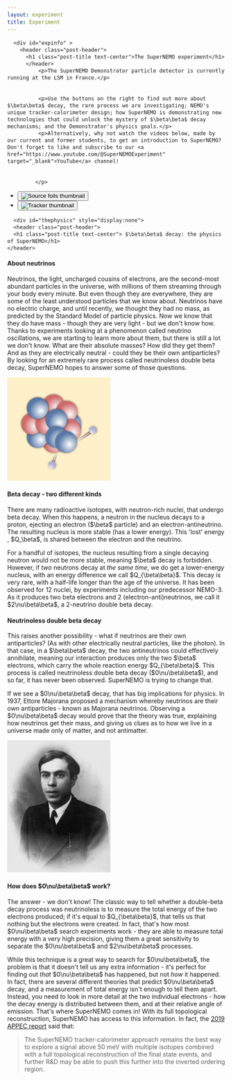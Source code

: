 ```yaml
---
layout: experiment
title: Experiment
---
```


<div class="container-fluid">
  <div class="row">
    <div class="col-xs-9 ">
    
 <!-- INTRO -->     
      <div id="expinfo" >
        <header class="post-header">
          <h1 class="post-title text-center">The SuperNEMO experiment</h1>
          </header>
              <p>The SuperNEMO Demonstrator particle detector is currently running at the LSM in France.</p>

 
              <p>Use the buttons on the right to find out more about $\beta\beta$ decay, the rare process we are investigating; NEMO's unique tracker-calorimeter design; how SuperNEMO is demonstrating new technologies that could unlock the mystery of $\beta\beta$ decay mechanisms; and the Demonstrator's physics goals.</p>
              <p>Alternatively, why not watch the videos below, made by our current and former students, to get an introduction to SuperNEMO? Don't forget to like and subscribe to our <a href="https://www.youtube.com/@SuperNEMOExperiment" target="_blank">YouTube</a> channel!

                
             </p>
              
<div class="video-demo">
  <!-- Big player -->
  <div id="playerWrap" class="player" hidden>
    <iframe
      id="player"
      title="YouTube video player"
      loading="lazy"
      allow="autoplay; encrypted-media; picture-in-picture; web-share"
      allowfullscreen
    ></iframe>
  </div>

  <!-- Thumbnails -->
  <ul class="thumbs" aria-label="Video list">
    <li>
      <button class="thumb" data-video-id="n1_cp28B8IY" aria-label="Play: Source Foils">
        <img
          src="https://i.ytimg.com/vi/n1_cp28B8IY/hqdefault.jpg"
          alt="Source foils thumbnail"
          loading="lazy"
          width="320" height="180"
        />
      </button>
    </li>
    <li>
      <button class="thumb" data-video-id="tqgiYncqB4w" aria-label="Play: Tracker">
        <img
          src="https://i.ytimg.com/vi/tqgiYncqB4w/hqdefault.jpg"
          alt="Tracker thumbnail"
          loading="lazy"
          width="320" height="180"
        />
      </button>
    </li>
    <!-- Add more thumbnails as needed -->
  </ul>
</div>
       
</div>

<!-- BB DECAY -->
      <div id="thephysics" style="display:none">
      <header class="post-header">
      <h1 class="post-title text-center"> $\beta\beta$ decay: the physics of SuperNEMO</h1>
    </header>
<div class="row">
  <div class="col-xs-12 ">
    <h4> About neutrinos</h4>
    <p>Neutrinos, the light, uncharged cousins of electrons, are the second-most abundant particles in the universe, with millions of them streaming through your body every minute. But even though they are everywhere, they are some of the least understood particles that we know about. Neutrinos have no electric charge, and until recently, we thought they had no mass, as predicted by the Standard Model of particle physics. Now we know that they do have mass - though they are very light -  but we don't know how. Thanks to experiments looking at a phenomenon called neutrino oscillations, we are starting to learn more about them, but there is still a lot we don't know. What are their absolute masses? How did they get them? And as they are electrically neutral - could they be their own antiparticles? By looking for an extremely rare process called neutrinoless double beta decay, SuperNEMO hopes to answer some of those questions.</p>
  </div>
</div>

<div class="row">
<div class="col-xs-4 ">
<img src='assets/dbd_round.png' class="img-circle  center-block" style="width:17em" alt="Double Beta Decay">
</div>
<h4> Beta decay - two different kinds</h4>
<div class="col-xs-8 ">
  <p>There are many radioactive isotopes, with neutron-rich nuclei, that undergo beta decay. When this happens, a neutron in the nucleus decays to a proton, ejecting an electron ($\beta$ particle) and an electron-antineutrino. The resulting nucleus is more stable (has a lower energy). This 'lost' energy , $Q_\beta$, is shared between the electron and the neutrino.</p>
  <p>For a handful of isotopes, the nucleus resulting from a single decaying neutron would not be more stable, meaning $\beta$ decay is forbidden. However, if <em>two</em> neutrons decay at <em>the same time</em>, we do get a lower-energy nucleus, with an energy difference we call $Q_{\beta\beta}$. This decay is very rare, with a half-life longer than the age of the universe. It has been observed for 12 nuclei, by experiments including our predecessor NEMO-3. As it produces two beta electrons and 2 (electron-anti)neutrinos, we call it $2\nu\beta\beta$, a 2-neutrino double beta decay.</p>
</div>
</div>
<div class="row">
  <div class="col-xs-8 ">
    <h4>Neutrinoless double beta decay</h4>
    <p>This raises another possibility - what if neutrinos are their own antiparticles? (As with other electrically neutral particles, like the photon). In that case, in a $\beta\beta$ decay, the two antineutrinos could effectively annihilate, meaning our interaction produces only the two $\beta$ electrons, which carry the whole reaction energy $Q_{\beta\beta}$. This process is called neutrinoless double beta decay ($0\nu\beta\beta$), and so far, it has never been observed. SuperNEMO is trying to change that.</p>
    <p>If we see a $0\nu\beta\beta$ decay, that has big implications for physics. In 1937, Ettore Majorana proposed a mechanism whereby neutrinos are their own antiparticles - known as Majorana neutrinos. Observing a $0\nu\beta\beta$ decay would prove that the theory was true, explaining how neutrinos get their mass, and giving us clues as to how we live in a universe made only of matter, and not antimatter.</p>
  </div>
  <div class="col-xs-4 ">
    <img src='assets/Ettore_Majorana.jpeg' class="img-circle  center-block" style="width:17em" alt="Portrait of Ettore Majorana">
  </div>
</div>

<div class="row">
  <div class="col-xs-12 ">
    <h4> How does $0\nu\beta\beta$ work?</h4>
    <p>The answer - we don't know! The classic way to tell whether a double-beta decay process was neutrinoless is to measure the total energy of the two electrons produced; if it's equal to $Q_{\beta\beta}$, that tells us that nothing but the electrons were created. In fact, that's how most $0\nu\beta\beta$ search experiments work - they are able to measure total energy with a very high precision, giving them a great sensitivity to separate the $0\nu\beta\beta$ and $2\nu\beta\beta$ processes.</p>
    <p>While this technique is a great way to search for $0\nu\beta\beta$, the problem is that it doesn't tell us any extra information - it's perfect for finding out <i>that</i>  $0\nu\beta\beta$  has happened, but not <i>how</i> it happened. In fact, there are several different theories that predict $0\nu\beta\beta$  decay, and a measurement of total energy isn't enough to tell them apart. Instead, you need to look in more detail at the two individual electrons - how the decay energy is distributed between them, and at their relative angle of emission. That's where SuperNEMO comes in! With its full topological reconstruction, SuperNEMO has access to this information. In fact, the <a href="https://arxiv.org/pdf/1910.04688">2019 APPEC report</a> said that:</p>
    <blockquote>The SuperNEMO tracker-calorimeter approach remains the best way to explore a signal above 50 meV with multiple isotopes combined with a full topological reconstruction of the final state events, and further R&D may be able to push this further into the inverted ordering region.</blockquote>
  </div>
</div>

</div>

<!-- NEMO TECHNIQUE -->
<div id="technique" style="display:none">
    <header class="post-header">
      <h1 class="post-title text-center"> The NEMO technique</h1>
    </header>
    <div class="row">
      
      <div class="col-xs-12 ">
      <p>Mouse over the diagram below to learn about the three elements that give the NEMO tracker-calorimeter technique its unique ability to study $\beta\beta$ decays in more detail than other detector designs!</p>
      </div>
    </div>
    <div class="row">
      <div class="col-xs-12 ">
            <img src='assets/NEMOTechnique.png' class="center-block" style="width:90%" alt="NEMO technique" usemap="#techniquemap">
        <map name="techniquemap">
          <a  title="Source foil" class="maphover srcmap" style="left: 13%; top: 8%; width: 13%; height: 80%;"></a>
                  
          <a  title="Tracker" class="maphover trackmap" style="left: 27%; top: 8%; width: 29%; height: 80%;"></a>
                
          <a  title="Calorimeter" class="maphover calomap" style="left: 57%; top: 8%; width: 27%; height: 80%;"></a>
          
          </map>
                </div>
    </div>
    
         <div class="row" id="srcwords" style="display:none">
                 <div class="col-xs-12 ">
                                <h2>Source foil</h2>
        </div>
        <div class="col-xs-3 ">   
                <img src='assets/experiment/sourcefoils.jpg'  alt="SuperNEMO source foils"/>
        </div>
      <div class="col-xs-9 ">
                
          <p>
                    The $\beta\beta$ source consists of thin foils of a $\beta\beta$ candidate isotope. The decay source is completely decoupled from the tracker and calorimeter, meaning it can be made from any solid isotope. This could be invaluable in the case of a $0\nu\beta\beta$ discovery; if the decay is seen in one isotope, we will need to search for it in others, to test whether they follow theorists' predictions.
          </p>
      </div>   

    </div>   
    
    <div class="row" id="trackerwords" style="display:none">

        <div class="col-xs-12 ">
                <h2>Tracking detector</h2>
        </div>
        <div class="col-xs-8">
          <p>The tracker is SuperNEMO's most powerful tool for identifying individual particles. An array of Geiger cells, combined with sophisticated reconstruction software, allow us to build a 3-dimensional picture of the paths of charged particles through the detector. By applying a magnetic field, we will also be able to determine whether they are positively or negatively charged. This enables powerful background rejection, by allowing us to select only decays with the 'golden' $\beta\beta$ signature of two electron-like tracks originating from a common point on the source foils. It also enables us to determine the angle between the electrons' trajectories, which can help us understand $\beta\beta$ decay mechanisms - for example whether they occurred via left- or right-handed weak currents.
          </p>
      </div>    
       <div class="col-xs-4">   
                <img src='assets/experiment/tracker.jpg'  alt="SuperNEMO tracker"/>
            </div>  
    </div>
    <div class="row" id="calowords" style="display:none">
                      <div class="col-xs-12 ">
                <h2>Segmented calorimeter</h2>
                </div>
                      <div class="col-xs-8 ">
                <p>The decay energy (typically in the few-MeV scale) is the characteristic signature that distinguishes the new physics of neutrinoless double-beta decay, $0\nu\beta\beta$ from the Standard-Model process  $2\nu\beta\beta$. With the NEMO technique, we can measure the individual energies of each electron. This can allow us to investigate nuclear effects on  $2\nu\beta\beta$ processes, such as the effect of $g_A$ quenching and, combined with topological information from the tracker, can help us search for exotic $\beta\beta$ decay modes. The calorimeter also lets us detect and measure the energy of gamma rays, which are not seen by the tracker. This helps us reject backgrounds, and investigate phenomena like $\beta\beta$ decays to excited nuclear states. The calorimeter's excellent timing resolution also provides a powerful background rejection tool, helping us distinguish between particles crossing the detector, and pairs of particles emitted from the source foil.
          </p>
      </div>  
             <div class="col-xs-4">   
                <img src='assets/experiment/calo.jpg'  alt="SuperNEMO tracker"/>
            </div>      
    </div>
    
</div>

<!-- TECH DEMONSTRATOR -->
<div id="detector"  style="display:none">
    <header class="post-header">
      <h1 class="post-title text-center"> SuperNEMO: Technology Demonstrator</h1>
    </header>
  <div class="row">
    <div class="col-xs-12 ">
      <p>The SuperNEMO Demonstrator Module is now taking physics data at the <a href="https://lpsc.in2p3.fr/?page_id=547">Laboratoire Souterrain de Modane</a>, in the Fréjus tunnel in the French Alps. It acts as a proof of concept of our detector design, which can be expanded in future to a larger, modular detector. In the event of $0\nu\beta\beta$ discovery, a large SuperNEMO-style detector will be key to understanding the $0\nu\beta\beta$ decay mechanism.
      </p>
      <p> Click on the images below to learn more about the different technologies being validated with the SuperNEMO Demonstrator.</p>
      </div>  
      
    </div>
    <div class="row">
          <div class="col-xs-4 ">
               <a id="img-source" class="img-wrap" href="#">
                <img class="to-grey" src="assets/experiment/demo/sourcefoils.jpg" alt=" $\beta\beta$ Source foil production"  data-toggle="modal" data-target="#srcModal" href="#srcModal" > 
                <div id="div-source" class=legend >$\beta\beta$ source production</div>
                </a>
          </div> 
          <div class="col-xs-4">
            <a class="img-wrap" href="#">
                <img class="to-grey"  src="assets/experiment/demo/calo.jpg" alt="Calorimeter performance" data-toggle="modal" data-target="#caloModal" href="#caloModal">
                <div class=legend>Calorimeter performance</div>
            </a>
          </div> <div class="col-xs-4 ">
             <a class="img-wrap" href="#">
                <img class="to-grey" src="assets/experiment/demo/tracker.jpg" alt="Tracker operation"  data-toggle="modal" data-target="#trackerModal" href="#trackerModal">
                <div class=legend>Tracker operation</div>
              </a>
          </div>
              </div>
    <div class="row"> <br/>
              </div>
    <div class="row"> 
          <div class="col-xs-4 ">
            <a class="img-wrap" href="#">
                <img class="to-grey"  src="assets/experiment/demo/helium.jpg" alt="Helium recycling"  data-toggle="modal" data-target="#heliumModal" href="#heliumModal">
                <div class=legend>Helium recycling</div>
            </a>
          </div> 
          <div class="col-xs-4 ">
             <a class="img-wrap" href="#">
                <img class="to-grey" src="assets/experiment/demo/calib.jpg" alt="Automated calibration" data-toggle="modal" data-target="#calibModal" href="#calibModal">
                <div class=legend>Automated calibration</div>
            </a>
          </div> 
          <div class="col-xs-4 ">
            <a class="img-wrap" href="#">
                <img class="to-grey" src="assets/experiment/demo/bg.jpg" alt="Background reduction"  data-toggle="modal" data-target="#bkgdModal" href="#bkgdModal">
                <div class=legend>Background reduction</div>
            </a>
      </div>
  </div>
</div>

<!-- NOT USED ANY MORE -->
<div id="OBSOLETE_detector"  style="display:none">
    <header class="post-header">
      <h1 class="post-title text-center"> The SuperNEMO detector</h1>
    </header>

  <div class="row">
    <div class="col-xs-12 ">
      <img src="assets/Supernemo_module2.png" class="center-block" usemap="#detectormap" alt="CAD Rendering of a SuperNEMO detector module">
        <map name="detectormap">
          <a data-toggle="modal" data-target="#caloModal" href="#caloModal" title="Calorimeter wall" class="maphover calomap" style="position: absolute; left: 50%; top: 19.59%; width: 11.85%; height: 67.47%; z-index: 2;" ></a>
          <a data-toggle="modal" data-target="#caloModal" href="#caloModal" title="Calorimeter wall" class="maphover calomap"  style="left: 88%; top: 14.97%; width: 11.04%; height: 76.71%; "></a>
          <a data-toggle="modal" data-target="#caloModal" href="#caloModal" title="Calorimeter wall" class="maphover calomap" style="left: 62%; top: 91.68%; width: 18.54%; height: 7.76%; "></a>
          <a data-toggle="modal" data-target="#trackerModal" href="#trackerModal"  title="Tracker" class="maphover trackmap" style="left: 62.01%; top: 18.85%; width: 9.5%; height: 69.13%;"></a>
          <a data-toggle="modal" data-target="#trackerModal" href="#trackerModal" title="Tracker" class="maphover trackmap" style="left: 49.75%; top: 5.55%; width: 11.96%; height: 7.76%;"></a>
          <a data-toggle="modal" data-target="#trackerModal" href="#trackerModal" title="Tracker" class="maphover trackmap" style="left: 84.5%; top: 6.1%; width: 11.96%; height: 7.76%;"></a>
          <a data-toggle="modal" data-target="#trackerModal" href="#trackerModal" title="Tracker" class="maphover trackmap" style="left: 75%; top: 18.3%; width: 12.77%; height: 71.53%;"></a>
          <a data-toggle="modal" data-target="#trackerModal" href="#trackerModal" title="Tracker" class="maphover trackmap" style="left: 1.01%; top: 2.22%; width: 32.52%; height: 94.09%;"></a>
          <a data-toggle="modal" data-target="#srcModal" href="#srcModal" title="Source foil" class="maphover srcmap" style="left: 69.91%; top: 18.3%; width: 6.38%; height: 70.43%; "></a>
          <a data-toggle="modal" data-target="#srcModal" href="#srcModal" title="Source foil" class="maphover srcmap" style="left: 64.5%; top: 5.36%; width: 16.21%; height: 8.13%;"></a>

      </map>
    </div>
    <div class="col-xs-12">
      <p>The SuperNEMO Demonstrator Module is located at the Laboratoire Souterrain de Modane, in the Fréjus tunnel in the French Alps. It acts as a proof of concept of our detector design, which can be expanded in future to a larger, modular detector.
      </p>
      <p> The Demonstrator Module has a tracker-calorimeter architecture, with a thin layer of $\beta\beta$-emitting isotope sandwiched between trackers and surrounded by calorimetry. This allows for a full three-dimensional reconstruction of charged particle tracks, as well as energy measurements. Click on the detector components in the diagram to learn more about each part of the detector.
      </p>
    </div>
  </div>
</div>

<!-- NEMO-3 -->
<div id="nemo3" style="display:none">
<header class="post-header">
<h1 class="post-title text-center"> NEMO-3 detector</h1>
</header>

  <div class="row">
    <div class="col-xs-5 ">
      <img src='assets/nemo3.jpg' class="img-rounded  center-block" style="width:90%" alt="NEMO-3 detector">
    </div>
    <div class="col-xs-7 ">
      <p>The NEMO-3 detector was the previous occupant of SuperNEMO's location in the LSM underground lab near Modane, France. Like SuperNEMO, NEMO-3 studied double-beta decay. It ran from January 14th, 2003 to January 11th, 2011. However, the NEMO collaboration had been working on this physics since 1989, starting with the NEMO-1 and NEMO-2 prototype detectors.</p>
      <p>NEMO-3 had a similar tracker-calorimeter structure to SuperNEMO, but was cylindrical, with a hole running through the middle. The outside of the cylinder, as well as the central hole, was lined with calorimeter blocks similar to those used on SuperNEMO. Source foils were located in between, forming a cylinder of foils, with wire tracker cells filling the area between the source and the inner and outer calorimeter walls.
      </p>
      <p>
      The photo shows the detector almost closed, before the assembling of the 20th sector. Later, the gamma/neutron proof device was assembled around the detector (a shield made of iron plates, wood panels and tanks full of borated water), with an anti-radon tent enclosing the full setup.
      </p>
    </div>
  </div>
  <br/>
  <div class="row">
    <div class="col-xs-12">    <img src='assets/nemo3_schematic.png' class="img-rounded  center-block" style="width:90%" alt="NEMO-3 schematic">
      
    </div>
  </div>
  <br/>
  <div class="row">
    <div class="col-xs-5">
      <p>This picture shows a neutrinoless double beta decay candidate event in the NEMO3 detector (top view). From the Geiger signal extracted from the drift cells along the charged particles trajectory (small coloured circles), one can here reconstruct the tracks of two charged particles: the curvatures in the magnetic field are compatible with electrons coming from the source foil (vertex) made of enriched molybdenum. The total energy deposit in the two hit scintillator blocks is 2875 keV which is expected for a neutrinoless double beta decaying $^{100}$Mo nucleus ( $Q_{\beta\beta}= 3\;\mathrm{MeV}$ ) corrected by energy loss in the source foil, the gas of the tracking chamber and convoluted by the calorimeter energy resolution.
      </p>
    </div>
    <div class="col-xs-7 ">
      <img src='assets/nemo3_diagram.jpg' class="img-rounded  center-block" style="width:90%" alt="Diagram of a candidate double-beta event in the NEMO-3 detector">
    </div>

  </div>
  <br/>
  <div class="row">
    <div class="col-xs-7 ">
      <img src='assets/nemo3_sectors.png' class="  center-block" style="width:90%" alt="Isotopes in NEMO-3">
        
        </div>
    <div class="col-xs-5">
      <p> The NEMO-3 detector was divided into 20 sectors. Different sectors contained source foils of different $\beta\beta$ isotopes, allowing NEMO-3 to study decays in several different materials at the same time. This has enabled the NEMO-3 collaboration to produce an extensive set of analyses, which are still being worked on and published many years after the detector stopped taking data. As the diagram shows, the main isotope studied was molybdenum-100.
      </p>
        </div>
  </div>
</div>

<!-- PHYSICS GOALS -->
<div id="physicsgoals" style="display:none">
    <header class="post-header">
      <h1 class="post-title text-center"> SuperNEMO Demonstrator physics</h1>
    </header>
    <div class="row">
        <div class="col-xs-12 ">
            <p>SuperNEMO's tracker-calorimeter technology allows full topological event reconstruction, meaning that it can search for a wide range of exotic decays, as well as making precision studies of the $2\nu\beta\beta$ process. A SuperNEMO-style detector will be a vital tool in understanding the $0\nu\beta\beta$ mechanism in the event of a discovery, and a key role of the Demonstrator module is to test the technologies to enable that. However, the Demonstrator itself can also access plenty of exciting physics in just a few years of runtime. Click on the buttons below to learn more about what we can study with the current SuperNEMO detector.</p>
        </div>
    </div>
    <div class="row">
        <div class="col-xs-12 ">
        <!-- Tab links -->
            <div class="tab">
              <button class="tablinks" onclick="physicsDetails(event, 'neutrinoless')">$0\nu\beta\beta$ decay mechanisms</button>
              <button class="tablinks" onclick="physicsDetails(event, 'nuclear')">Nuclear physics through $\beta\beta$ decay</button>
              <button class="tablinks" onclick="physicsDetails(event, 'exotic2nu')">Exotic modes of $2\nu\beta\beta$ </button>
            </div>
        </div>
    </div>
    <div>
            <!-- Tab content -->
            <div id="neutrinoless" class="tabcontent col-xs-12 ">
                <div class="col-xs-12 ">
                <p>An observation of $0\nu\beta\beta$ decay can only occur if a neutrino is a Majorana particle. However, there are several possible mechanisms - all requiring a Majorana neutrino - by which the decay could occur. These manifest in the topology of the decay, which SuperNEMO is uniquely placed to investigate.</p>
                                    <h2>Left- or right-handed currents?</h2>
                    <p>The characteristic signature of a neutrinoless $\beta\beta$ decay is one in which the two electrons carry all of the decay energy, $Q_\beta\beta$. Most predictions assume that this takes place through a light-neutrino exchange, via a Standard-Model weak current (V-A process). However, it is possible that some or all decays could instead involve a right-handed weak current (V+A). To preserve conservation laws of physics, these different mechanisms affect the probablity distributions of the angle between the electrons, and how the decay energy is shared between them.</p>
                </div>

                <div class="col-xs-4">
                    <img src="assets/experiment/VminusA.png">
                </div>
                <div class="col-xs-8">
                    <img src="assets/experiment/VplusA.png">
                </div>
                <div class="col-xs-4">
                    Light-neutrino exchange with a V-A current favours:
                    <ul>
                        <li>Back-to-back electrons</li>
                        <li>Similar energies</li>
                    </ul>
                    <p>This is the most commonly-assumed model for $0\nu\beta\beta$ searches. If the SuperNEMO Demonstrator runs for around 4 years, we expect it to become the world's most sensitive detector to $0\nu\beta\beta$ of the $^{82}$Se isotope.</p>
                </div>
                <div class="col-xs-8">
                    Decays with a left-right symmetric component favour:
                    <ul>
                        <li>A small angle between the electrons</li>
                        <li>Energy asymmetry</li>
                    </ul>
                    <p><b>SuperNEMO's technology is uniquely able to measure the individual electron energies and angle between electron tracks.</b> This gives it the potential of determining whether there is a left-right symmetric component to the decay, if $0\nu\beta\beta is observed, and to look for this characteristic topology, setting world-leading limits if it is not found.</p>
                </div>
                <div class="col-xs-12 ">
                    <h2>Majoron emission</h2>
                    <p>Some models for  $0\nu\beta\beta$ predict the emission of one or more additional beyond-the-Standard-Model bosons called Majorons; undetectable particles which, like neutrinos, would take some of decay energy from the electrons. In models, $0\nu\beta\beta$ would not cause the electrons' energy to sum to the total decay energy - instead, it would manifest as a distortion to the 2-electron energy spectrum dominated by $2\nu\beta\beta$ decay. With its excellent background rejection over the $2\nu\beta\beta$ energy range, <b>SuperNEMO expects to achieve world-leading sensitivity to these processes in just a year or two of running.</b> </p>
                </div>
            </div><!-- 0vbb -->
            <div id="nuclear" class="tabcontent col-xs-12 ">
                <div class="col-xs-7 ">
                    <h2>$\beta\beta$ decays to excited states</h2>
                  <p>SuperNEMO's tracker-calorimeter technoology allows it to separately identify and measure the energies and timings of both electrons and photons. This capability is particularly useful for studying $\beta\beta$ decays to excited states of the daughter nucleus, which then return to the ground state via emission of one or more photons with characteristic energies. </p>
                </div>
                <div  class="col-xs-5 ">
                    <img src="/assets/experiment/e_vs_gamma.png">
                </div>
                <div class="col-xs-12">
                    <p>This enabled our predecessor, NEMO-3, to make world's-best measurements of $2\nu\beta\beta$ decays of <a href ="http://dx.doi.org/10.1140/epjc/s10052-019-6948-4"  target="_blank">$^{100}$Mo</a>, <a href ="http://dx.doi.org/10.1140/epjc/s10052-023-12227-x"  target="_blank">$^{150}$Nd</a> and <a href ="http://dx.doi.org/10.1016/j.nuclphysa.2020.121701"  target="_blank">$^{82}$Se</a> to excited states, and to set limits on $0\nu\beta\beta$ to excited states.</p>
                    
                        <h2>Nuclear decay mechanism and $g_A$ quenching</h2>
                        <p> If $0\nu\beta\beta$ is discovered, it will be possible to derive a neutrino mass estimate from the measured decay rate. However, theories show that the decay rate depends strongly on the nuclear physics of the decay; the difficulty in understanding this introduces huge uncertainties into any derived quantities. In particular. the $0\nu\beta\beta$ rate depends strongly on the effective value of the axial-vector coupling constant, $g_A$, which is known to be quenched in heavy elements.
                        Precise measurement of the $2\nu\beta\beta$ process with SuperNEMO can provide highly relevant and
                        unique insights into the quenching of the axial coupling constant $g_A$ through a simultaneous fit of
                        the energy sum of the two electrons, and the individual energy spectra of each electron.</p>  
                </div>
            </div>
            <div id="exotic2nu" class="tabcontent col-xs-12 ">
              <h2>Exotic modes of $2\nu\beta\beta$ </h2>
              <p>While Standard Model $2\nu\beta\beta$ has been observed by several experiments, precise studies of the decay spectra could reveal Beyond-the-Standard-Model variations on the process. Some of these, such as the presence of a right-handed sterile neutrino, would tend to manifest as distortions to the individual energy spectrum for  $2\nu\beta\beta$, and to distribution of angles between the electrons. SuperNEMO's full topological reconstruction gives the experiment unique access to this information. Additional, with our excellent brackground reduction across the $2\nu\beta\beta$ energy scale, we ill be able to look for other exotic processes sucha s the presentce of heavy sterile neutrinos, bosonic neutrinos, or Lorentz-violating decays.</p>
            </div>
    </div>
</div>

<!-- Outdated physics goals part -->
<div id="OLDphysicsgoals" style="display:none">
    <header class="post-header">
      <h1 class="post-title text-center"> Physics goals</h1>
    </header>

  <div class="row">
      <div class="col-xs-12 ">
          <h4> An ultra-low background experiment</h4>
          <p>Neutrinoless double-beta decay (if it exists at all) is an extremely rare process. Experiments, including our predecessor NEMO-3, have shown that it must have a half-life of more than $10^{24}$ years- over a trillion times the age of the universe. This means that, even with our best detectors, we will never see more than a tiny handful of $0\nu\beta\beta$ decays. This presents a big challenge - how to eliminate background events: other kinds of decays or interactions that mimic our signal. SuperNEMO is leading the way in ultra-low background technology through a double-pronged approach: an extremely radio-pure detector, and a unique tracking technique that enables us to identify background decays and remove them from our data sample.</p>
      </div>
  </div>
  <div class="row">

    <div class="col-xs-12">
      
      <h4> Radiopurity and the radon challenge</h4>
      <p>For an ultra-low-background experiment, we need to take extra care to ensure that even low-level radioactive substances are kept away from our detector. All of SuperNEMO's components are constructed from materials that have been carefully selected for their radiopurity. Scientists working on the detector wear special suits to prevent any contamination from their bodies and clothes.</p>
      <p>With these precautions in place, our biggest radiopurity challenge comes from radon, a naturally-occurring radioactive gas whose decay chain can mimic the $\beta\beta$ signature. Potential detector components are tested for radon activity. Our requirements are so strict, we have to collect any radon produced by the components over a long period of time, and then concentrate it, in order for even a state-of-the-art radon detector to be able to measure its activity. In addition to this, SuperNEMO is contained within an anti-radon tent, which is flushed with purified gas. Using these techniques, we aim to have a radon activity less than 0.15 mBq/m$^3$, or approximately 1 decay every 10 minutes - a world-leading purity, 30 times better than our predecessor, NEMO-3.</p>
      </div>

  </div>
  <div class="row">
    <div class="col-xs-12 ">
    <h4> Particle identification</h4>
       <p>Many double-beta decay experiments are only able to measure the energy deposited when a decay happens. SuperNEMO's unique tracker-calorimeter design allows us to follow the passage of particles through the detector. By looking at the length and orientation of tracks, and using a magnetic field to help us determine the particle's charge, we are able to identify different types of particle as they move through the detector, allowing us to reject events that don't match our two-electron $\beta\beta$ decay signature. By using the timing and energy measurements from our calorimeter walls, we are able to distinguish $\beta\beta$-like decays, where two particles leave the source foil at the same time, from events where a particle passes into the detector from outside, scatters from the foil, and then leaves the detector. The calorimeters also help us identify events with the characteristic energy of a $0\nu\beta\beta$ decay, allowing us to reject our biggest background, $2\nu\beta\beta$ events, which deposit less energy. Using this combination of techniques, we have a unique ability to isolate true $0\nu\beta\beta$ events.</p>
    </div>
  </div>
  <div class="row">
    <div class="col-xs-12 ">
      <h4> The power of SuperNEMO</h4>
      <p>With this world-class background rejection, the SuperNEMO demonstrator should be well-place to identify the first $0\nu\beta\beta$ mankind has ever seen - or alternatively, to set a limit on the $0\nu\beta\beta$ half-life of 6.5$\times$10$^{24}$ years. A proposed full SuperNEMO, consisting of 20 modules, could increase this half-life sensitivity to 10$^{26}$ years.</p>
      <p>In addition to this, the SuperNEMO technology is ideal for investigating $2\nu\beta\beta$ decays - not just in selenium-82 but in other isotopes, thanks to the modular technology which allows for the source foils to be swapped out. The detector could also be used for other kinds of new physics searches, such as looking for evidence of Lorentz violation.</p>
    </div>
  </div>
    </div>

<!-- FUNDING -->
<div id="funding" style="display:none">
  <header class="post-header">
    <h1 class="post-title text-center"> Funding support</h1>
  </header>
  <div class="row">
    <div class="col-xs-12 ">
      <p>The NEMO collaboration would like to acknowledge the support of the following funding agencies: </p>
    </div>
</div>
  <div class="container-fluid">
        {% assign agencies = site.data.funding | sort:"Agency"%}
        {% for agency in agencies %}
        <div class="row">
          
        <div class="col-xs-3">
          <div class="outer-square">
            <div class="inner-square">
          {% if agency.url %}<a href="{{ agency.url }}" target="_blank"> {% endif %}<img src="assets/funding/{{ agency.image}}" alt="{{ agency.Agency }}">{% if agency.url %}</a>{% endif %}
          </div>
            </div>
        </div>
        <div class="col-xs-9" style="padding-top:5%">
          {% if agency.url %}<a href="{{agency.url}}" target="_blank">{% endif %}
            {{ agency.Agency }}
            {% if agency.url %}</a>{% endif %}
        </div>
        </div>
        {% endfor %}
        </div>
  </div>
</div>
    
    

<!-- Buttons down right hand bar -->
    <div class="col-xs-3">
        <div class="square" style="background-color:var(--seventh-color);" id="btn_expinfo">
        <div class="content">
          <div class="table">
            <div class="table-cell" >
              Experiment intro
            </div>
          </div>
        </div>
      </div><!-- End of intro button -->
      <div class="square" style="background-color:var(--first-color);" id="btn_physics">
        <div class="content">
          <div class="table">
            <div class="table-cell" >
              $\beta\beta$ decay
            </div>
          </div>
        </div>
      </div> <!-- End of bb button -->
     <div class="square" style="background-color:var(--second-color);" id="btn_tech">
        <div class="content">
          <div class="table">
            <div class="table-cell" >
              The NEMO technique
            </div>
          </div>
        </div>
      </div> <!-- End of technique button -->
      <div class="square" style="background-color:var(--third-color);" id="btn_snemo">
        <div class="content">
          <div class="table">
            <div class="table-cell" >
              SuperNEMO - technology demonstrator
            </div>
          </div>
        </div>
      </div> <!-- End of tech demo button -->

      <div class="square" style="background-color:var(--fifth-color);" id="btn_goals">
        <div class="content">
          <div class="table">
            <div class="table-cell" >
              SuperNEMO physics capabilities
            </div>
          </div>
        </div>
      </div> <!-- End of Physics button -->
      <div class="square" style="background-color:var(--fourth-color);" id="btn_nemo3">
        <div class="content">
          <div class="table">
            <div class="table-cell" >
              NEMO-3 detector
            </div>
          </div>
        </div>
      </div><!-- End of NEMO3 button -->
      <div class="square" style="background-color:var(--sixth-color);" id="btn_funding">
        <div class="content">
          <div class="table">
            <div class="table-cell" >
              Funding support
            </div>
          </div>
        </div>
      </div><!-- End of Funding button -->
     </div>
  </div>
</div>

<!-- Calorimeter Modal -->
<div id="caloModal" class="modal fade" role="dialog">
  <div class="modal-dialog">
    <!-- Modal content-->
    <div class="modal-content">
      <div class="modal-header">
        <button type="button" class="close" data-dismiss="modal">&times;</button>
        <h4 class="modal-title">Calorimeter wall</h4>
      </div>
      <div class="modal-body" style="overflow:auto">
        <img src="assets/opticalmodule.png" alt="Optical module" style=" float:left; width:10em; padding: 5px;">
          <p>The calorimeter walls at the outside of the detector measure the energy of particles that reach the edge of the detector. The two main calorimeter walls consist of 520 optical modules. These are blocks of polystyrene scintillator coupled to 8” photomultiplier tubes and wrapped in teflon and mylar, with individual iron shielding. Optical modules positioned above, below and to the sides of the tracker, give a total of 712 modules, allowing SuperNEMO to measure particles' individual energies, whatever their direction of travel. Over 97% of the calorimeter is operational, giving excellent coverage.</p>
          
          <img src="assets/calowall.png" alt="Calorimeter wall" style=" float:right; width:15em; padding: 5px;">
            <p>SuperNEMO's excellent time resolution - just 615 ps for $\gamma$ rays, with a target of 250ps for 1MeV electrons - allows us to separate $\beta\beta$-like events from externally-generated backgrounds, like electrons crossing the detector. Energy calibration is ongoing, with sophisticated nonlinearity corrections implemented to accurately reproduce detector effects. Our aim is for a resolution of 8% FWHM at 1MeV.</p>
            </div>
      <div class="modal-footer">
        <button type="button" class="btn btn-default" data-dismiss="modal">Close</button>
      </div> <!-- modal-footer -->
    </div><!-- modal-content -->
  </div><!-- modal-dialog -->
</div><!-- modal -->

<!-- Source foil Modal -->
<div id="srcModal" class="modal fade" role="dialog">
  <div class="modal-dialog">
    <!-- Modal content-->
    <div class="modal-content">
      <div class="modal-header">
        <button type="button" class="close" data-dismiss="modal">&times;</button>
        <h4 class="modal-title">Source foil production</h4>
      </div>
      <div class="modal-body" style="overflow:auto">
        <img src="assets/experiment/sourcefoils.jpg" alt="Source foil" style=" float:left; width:15em; padding: 5px;">
          <p>SuperNEMO's $\beta\beta$-decay <a href ="https://www.degruyterbrill.com/document/doi/10.1515/ract-2019-3129/html"  target="_blank">source</a> consists 34 0.3mm-thick foils enriched to 96-99% in $^{82}$Se, for a total of 6.11kg of isotope. $^{82}$Se was chosen for its high decay energy ($Q_{\beta\beta}$ = 3MeV), which is above the energy of the most common background processes. $^{82}$Se also has a long $2\nu\beta\beta$ halflife ($8.7\times10^{19}$ years), which helps minimise background in the $0\nu\beta\beta$ region of interest.
          </p>
          <p>The SuperNEMO Demonstrator is a proof of concept for novel foil geometries and powder production techniques, as well as new purification processes, which aim to produce ultra-radiopure foils with activities below 2 $\mu$Bq/kg for $^{208}$Tl and 10 $\mu$Bq/kg for $^{214}$Bi.
          </p>
          </div>
      <div class="modal-footer">
        <button type="button" class="btn btn-default" data-dismiss="modal">Close</button>
      </div> <!-- modal-footer -->
    </div><!-- modal-content -->
  </div><!-- modal-dialog -->
</div><!-- modal -->




<!-- Tracker Modal -->
<div id="trackerModal" class="modal fade" role="dialog">
  <div class="modal-dialog">
    <!-- Modal content-->
    <div class="modal-content">
      <div class="modal-header">
        <button type="button" class="close" data-dismiss="modal">&times;</button>
        <h4 class="modal-title">Tracker operation</h4>
      </div>
      <div class="modal-body" style="overflow:auto">
        <img src="assets/experiment/tracker.jpg" alt="The tracker" style=" float:left; width:15em; padding: 5px;">
          <p>SuperNEMO's wire-chamber tracker enables our unique particle identification and full topological event reconstruction. SuperNEMO Demonstrator's two tracker chambers comprise almost 15,000 individual wires, each around 3 metres long, and used to form over 2,000 Geiger cells, each with its own indivudally-controllable high voltage system. The Demonstrator's tracker geometry is designed to be scalable, allowing the possibility of efficient scaling to larger future detectors. More than 98% of the tracker is fully operational.
          </p><p>
            The tracker is filled with a carefully-controlled mixture of around 95% helium (low density), 4% ethanol (to quench the electron avalanche in the drift cells) and argon (for its low ionisation potential). When a charged particle passes through a drift cell, the time for the resulting electron shower to drift to the anode tells us the particle's distance from the centre of the cell. Pulses on the two cathode end caps enable us to calculate the particles height. In this way, we can reconstruct particles' tracks through the tracker in three dimensions. 
          </p>
          <img src="assets/experiment/event3d.png" alt="Two electron tracks in a real data event" style=" float:right; width:30em; padding: 5px;">
                    <p>
            This is done through novel reconstruction algorithms which, when combined with timing information from the calorimeter, enable us to identify the "golden" signture of a $\beta\beta$ event, the distinctive signatures of background processes, and the characterstic topologies of beyond-the-Standard-Model decay mechanisms.</p>
            
            </div>
      <div class="modal-footer">
        <button type="button" class="btn btn-default" data-dismiss="modal">Close</button>
      </div> <!-- modal-footer -->
    </div><!-- modal-content -->
  </div><!-- modal-dialog -->
</div><!-- modal -->

<!-- Helium Recycling Modal -->
<div id="heliumModal" class="modal fade" role="dialog">
  <div class="modal-dialog">
    <!-- Modal content-->
    <div class="modal-content">
      <div class="modal-header">
        <button type="button" class="close" data-dismiss="modal">&times;</button>
        <h4 class="modal-title">Helium recycling</h4>
      </div>
      <div class="modal-body" style="overflow:auto">
          <p>SuperNEMO's tracker is filled with an ultra-pure, bespoke gas mixture - 95% helium, 4% ethanol and 1% argon. To keep SuperNEMO's backgrounds at the low levels required to study $\beta\beta$ decay, the detector must be constantly flushed with clean gas. With limited global helium supplies and rising proces, a vital prerequisite for a future large SuperNEMO-style detector will be the ability to clean and recirculate helium from the tracker. 
          </p>
          <p>The main source of contamination of the SuperNEMO gas is radon - a naturally-occurring radioactive gas that occurs in small quantities in air, and is produced from the decay of long-lived isotopes in the rocks surrounding the lab. The collaboration has developed a cryogenic trapping system that effectively removes radon from the input gases before they enter the tracker. This system, however cannot tolerate traces of ethanol in the gas, meaning that to reuse the exhaust from SuperNEMO, all ethanol must be removed from the gas mixture. This is done via a two-stage process: condensing most of the ethanol with a freezer; and then removing the last traces using active charcoal adsorber. The resulting clean gas is monitored using a mass spectrometer, ensuring that no ethanol can be allowed to re-enter the detector, before being stored for radon-removal, remixing with clean gas, and re-use in the detector. This bespoke technology allows for a significant reduction in running costs that will become especially critical when building large detectors. </p>
          </div> <!-- modal-body -->
      <div class="modal-footer">
        <button type="button" class="btn btn-default" data-dismiss="modal">Close</button>
      </div> <!-- modal-footer -->
    </div><!-- modal-content -->
  </div><!-- modal-dialog -->
</div><!-- modal -->

<!-- Calibration -->
<div id="calibModal" class="modal fade" role="dialog">
  <div class="modal-dialog">
    <!-- Modal content-->
    <div class="modal-content">
      <div class="modal-header">
        <button type="button" class="close" data-dismiss="modal">&times;</button>
        <h4 class="modal-title">Automated calibration</h4>
      </div>
      <div class="modal-body" style="overflow:auto">
          <p>To ensure accurate energy measurements, SuperNEMO's calorimeter is calibrated using 42 $^{207}$Bi sources with an activity of around 150Bq, positioned in between the $\beta\beta$ source foils in the centre of the detector. $^{207}$Bi is an ideal calibration material, as it produces a well-understood spectrum of both electrons and photons in the energy range relevant to $\beta\beta$ measurements. The calibration sources are deployed once a week by remote shifters, using a new automatic deployment system that lowers the sources into the detector, where they remain for around 6 hours.
          </p>
          <p>In addition, a daily calibration is carried out using LED flashes, which allows us to detect any relative change in gain of our optical modules, ensuring that our energy measurements are always current.
          </p>
      </div>
      <div class="modal-footer">
        <button type="button" class="btn btn-default" data-dismiss="modal">Close</button>
      </div> <!-- modal-footer -->
    </div><!-- modal-content -->
  </div><!-- modal-dialog -->
</div><!-- modal -->

<!-- Background reduction -->
<div id="bkgdModal" class="modal fade" role="dialog">
    <div class="modal-dialog">
      <!-- Modal content-->
      <div class="modal-content">
        <div class="modal-header">
          <button type="button" class="close" data-dismiss="modal">&times;</button>
          <h4 class="modal-title">External background reduction</h4>
        </div>
        <div class="modal-body" style="overflow:auto">
            <p>When studying ultra-rare processes like $\beta\beta$ decay, the greatest challenge is reducing backgrounds - independent processes like radioactive decays in the lab or in detector components that could mimic your signal. SuperNEMO avoids these as much as possible by constructing the detector from specially-selected radiopure materials; by flushing the tracker with ultra-clean gas (see the helium-recycling section); and by taking advantage of its tracker-calorimeter technology to distinguish between the signatures of signal and background processes. Finally, the detector is surrounded by several systems designed to protect against external contamination. With these measures in place, SuperNEMO aims to reduce its background level to less than 1 event in 3 years in the $0\nu\beta\beta$ region of interest.
            </p>
            <div>
            <img src="assets/experiment/shield-layers.png" alt="Shielding layers" style=" float:left; width:20em; padding: 5px;">

                <span style="color:var(--third-color)">A magnetic coil enables electron-positron separation.</span><br/> 
                <span style="color:var(--fourth-color)">The  anti-radon tent, filled with deradonised air, prevents radioactive gas leaking into the detector.</span><br/>
                <span style="color:var(--second-color)"> 18cm of ultra-pure iron shields against gamma rays from the lab.</span><br/>
                <span style="color:var(--fifth-color)">24cm of polyethylene shields against neutrons.</span> 
                </div>


        </div>
        <div class="modal-footer">
          <button type="button" class="btn btn-default" data-dismiss="modal">Close</button>
        </div> <!-- modal-footer -->
      </div><!-- modal-content -->
    </div><!-- modal-dialog -->
</div><!-- modal -->

